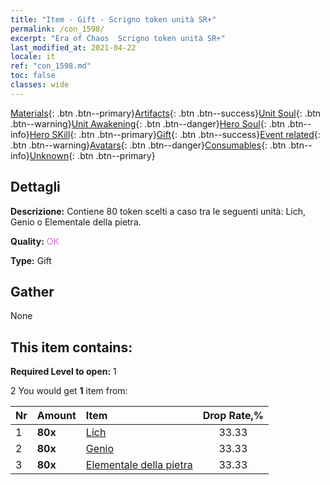```yaml
---
title: "Item - Gift - Scrigno token unità SR+"
permalink: /con_1598/
excerpt: "Era of Chaos  Scrigno token unità SR+"
last_modified_at: 2021-04-22
locale: it
ref: "con_1598.md"
toc: false
classes: wide
---
```

 [Materials](/ItemsIT/){: .btn .btn--primary}[Artifacts](/ItemsIT/Artifacts/){: .btn .btn--success}[Unit Soul](/ItemsIT/UnitSoul/){: .btn .btn--warning}[Unit Awakening](/ItemsIT/UnitAwakening/){: .btn .btn--danger}[Hero Soul](/ItemsIT/HeroSoul/){: .btn .btn--info}[Hero SKill](/ItemsIT/HeroSkill/){: .btn .btn--primary}[Gift](/ItemsIT/Gift/){: .btn .btn--success}[Event related](/ItemsIT/Events/){: .btn .btn--warning}[Avatars](/ItemsIT/Avatars/){: .btn .btn--danger}[Consumables](/ItemsIT/Consumables/){: .btn .btn--info}[Unknown](/ItemsIT/Unknown/){: .btn .btn--primary}

## Dettagli
 **Descrizione:** Contiene 80 token scelti a caso tra le seguenti unità: Lich, Genio o Elementale della pietra.

 **Quality:** <span style="color: #DA70D6">OK</span>

 **Type:** Gift

## Gather

  None

## This item contains:

 **Required Level to open:** 1

 2 You would get **1** item  from:

  | Nr | Amount |     Item    | Drop Rate,% |
  |:---|:-------|:------------|:---------:|
  | 1 |  **80x** | [Lich](/ItemsIT/unt_212/) | 33.33 | 
  | 2 |  **80x** | [Genio](/ItemsIT/unt_239/) | 33.33 | 
  | 3 |  **80x** | [Elementale della pietra](/ItemsIT/unt_266/) | 33.33 | 
